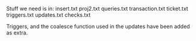 Stuff we need is in:
insert.txt
proj2.txt
queries.txt
transaction.txt
ticket.txt
triggers.txt
updates.txt
checks.txt

Triggers, and the coalesce function used in the updates have been added as extra.
